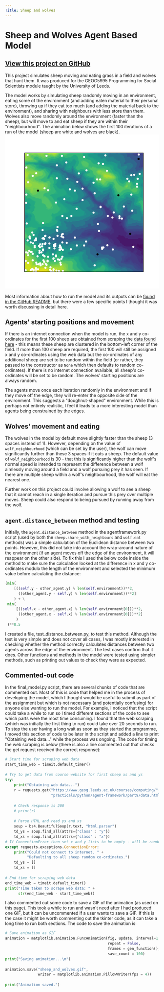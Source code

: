 ```yaml
---
Title: Sheep and wolves
---
```


# Sheep and Wolves Agent Based Model

## **[View this project on GitHub](https://github.com/tmcunningham/sheep_wolves_abm)**

This project simulates sheep moving and eating grass in a field and wolves that hunt them. It was produced for the GEOG5995 Programming for Social Scientists module taught by the University of Leeds.

The model works by simulating sheep randomly moving in an environment, eating some of the environment (and adding eaten material to their personal store), throwing up if they eat too much (and adding the material back to the environment), and sharing with neighbours with less store than them. Wolves also move randomly around the environment (faster than the sheep), but will move to and eat sheep if they are within their "neighbourhood". The animation below shows the first 100 iterations of a run of the model (sheep are white and wolves are black).
![sheep_and_wolves_animation](images/sheep_and_wolves.gif)

Most information about how to run the model and its outputs can be [found in the GitHub README](https://github.com/tmcunningham/sheep_wolves_abm), but there were a few specific points I thought it was worth discussing in detail here.

## Agents' starting positions and movement

If there is an internet connection when the model is run, the x and y co-ordinates for the first 100 sheep are obtained from scraping the [data found here](https://www.geog.leeds.ac.uk/courses/computing/practicals/python/agent-framework/part9/data.html) - this means these sheep are clustered in the bottom-left corner of the field. If more than 100 sheep are required, the first 100 will still be assigned x and y co-ordinates using the web data but the co-ordinates of any additional sheep are set to be random within the field (or rather, they passed to the constructor as ```None``` which then defaults to random co-ordinates). If there is no internet connection available, all sheep's co-ordinates will be set to be random. The wolves' starting positions are always random.

The agents move once each iteration randomly in the environment and if they move off the edge, they will re-enter the opposite side of the environment. This suggests a "doughnut-shaped" environment. While this is perhaps not entirely realistic, I feel it leads to a more interesting model than agents being constrained by the edges.

## Wolves' movement and eating

The wolves in the model by default move slightly faster than the sheep (3 spaces instead of 1). However, depending on the value of ```wolf_neighbourhood``` (which can be set by the user), the wolf can move significantly further than these 3 spaces if it eats a sheep. The default value of ```wolf_neighbourhood``` is 30 - that this is significantly higher than the wolf's normal speed is intended to represent the difference between a wolf aimlessly moving around a field and a wolf pursuing prey it has seen. If there are multiple sheep within a wolf's neighbourhood, the wolf will eat the nearest one.

Further work on this project could involve allowing a wolf to see a sheep that it cannot reach in a single iteration and pursue this prey over multiple moves. Sheep could also respond to being pursued by running away from the wolf.

## ```agent.distance_between``` method and testing

Initially, the ```agent.distance_between``` method in the agentframework.py script (used by both the ```sheep.share_with_neighbours``` and ```wolf.eat``` methods) was a simple calculation of the Euclidean distance between two points. However, this did not take into account the wrap-around nature of the environment (if an agent moves off the edge of the environment, it will reappear on the other side). To fix this I used the below code inside the method to make sure the calculation looked at the difference in x and y co-ordinates modulo the length of the environment and selected the minimum value before calculating the distance:

```python
(min(
    [((self.y - other_agent.y) % len(self.environment))**2,
      ((other_agent.y - self.y) % len(self.environment))**2]
    ) + \
 min(
     [((self.x - other_agent.x) % len(self.environment[0]))**2,
      ((other_agent.x - self.x) % len(self.environment[0]))**2]
     )
 )**0.5
```

I created a file, test_distance_between.py, to test this method. Although the test is very simple and does not cover all cases, I was mostly interested in checking whether the method correctly calculates distances between two agents across the edge of the environment. The test cases confirm that it does. Other functions and methods in the model were tested using simpler methods, such as printing out values to check they were as expected.

## Commented-out code

In the final_model.py script, there are several chunks of code that are commented out. Most of this is code that helped me in the process of developing the model, which I thought would be useful to submit as part of the assignment but which is not necessary (and potentially confusing) for anyone else wanting to run the model. For example, I noticed that the script could take a while to run so I timed different sections of the code to see which parts were the most time consuming. I found that the web scraping (which was initially the first thing to run) could take over 20 seconds to run. To stop the user having a long wait as soon as they started the programme, I moved this section of code to be later in the script and added a line to print "Obtaining web data..." while the process was ongoing. The code for timing the web scraping is below (there is also a line commented out that checks the get request received the correct response):

```python
# Start time for scraping web data
start_time_web = timeit.default_timer()

# Try to get data from course website for first sheep xs and ys
try:
    print("Obtaining web data...")
    r = requests.get("https://www.geog.leeds.ac.uk/courses/computing/"+
                     "practicals/python/agent-framework/part9/data.html")
    
    # Check response is 200
    # print(r)
    
    # Parse HTML and read ys and xs
    soup = bs4.BeautifulSoup(r.text, "html.parser")
    td_ys = soup.find_all(attrs={"class" : "y"})
    td_xs = soup.find_all(attrs={"class" : "x"}) 
# If ConnectionError then set x and y lists to be empty - will be randomised
except requests.exceptions.ConnectionError:
    print("Could not connect to internet. " + 
          "Defaulting to all sheep random co-ordinates.")
    td_ys = []
    td_xs = []

# End time for scraping web data
end_time_web = timeit.default_timer()
print("Time taken to scrape web data: " + 
      str(end_time_web - start_time_web))
```

I also commented out some code to save a GIF of the animation (as used on this page). This took a while to run and wasn't need after I had produced one GIF, but it can be uncommented if a user wants to save a GIF. If this is the case it might be worth commenting out the tkinter code, as it can take a long time to run both sections. The code to save the animation is:

```python
# Save animation as GIF
animation = matplotlib.animation.FuncAnimation(fig, update, interval=1, 
                                               repeat = False,
                                               frames = gen_function(),
                                               save_count = 100)
print("Saving animation...\n")

animation.save("sheep_and_wolves.gif", 
               writer = matplotlib.animation.PillowWriter(fps = 4))

print("Animation saved.")
```
